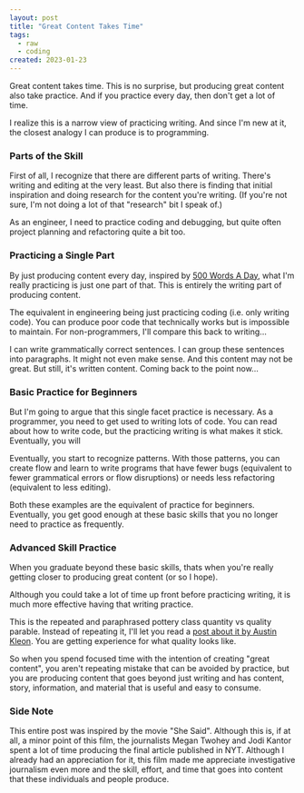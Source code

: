 ```yaml
---
layout: post
title: "Great Content Takes Time"
tags:
  - raw
  - coding
created: 2023-01-23
---
```

Great content takes time. This is no surprise, but producing great content also take practice. And if you practice every day, then don't get a lot of time.

I realize this is a narrow view of practicing writing. And since I'm new at it, the closest analogy I can produce is to programming.

### Parts of the Skill

First of all, I recognize that there are different parts of writing. There's writing and editing at the very least. But also there is finding that initial inspiration and doing research for the content you're writing. (If you're not sure, I'm not doing a lot of that "research" bit I speak of.)

As an engineer, I need to practice coding and debugging, but quite often project planning and refactoring quite a bit too.

### Practicing a Single Part

By just producing content every day, inspired by [500 Words A Day](https://www.fivehundredwordsaday.com/beta), what I'm really practicing is just one part of that. This is entirely the writing part of producing content.

The equivalent in engineering being just practicing coding (i.e. only writing code). You can produce poor code that technically works but is impossible to maintain. For non-programmers, I'll compare this back to writing...

I can write grammatically correct sentences. I can group these sentences into paragraphs. It might not even make sense. And this content may not be great. But still, it's written content. Coming back to the point now...

### Basic Practice for Beginners

But I'm going to argue that this single facet practice is necessary. As a programmer, you need to get used to writing lots of code. You can read about how to write code, but the practicing writing is what makes it stick. Eventually, you will 

Eventually, you start to recognize patterns. With those patterns, you can create flow and learn to write programs that have fewer bugs (equivalent to fewer grammatical errors or flow disruptions) or needs less refactoring (equivalent to less editing).

Both these examples are the equivalent of practice for beginners. Eventually, you get good enough at these basic skills that you no longer need to practice as frequently.

### Advanced Skill Practice

When you graduate beyond these basic skills, thats when you're really getting closer to producing great content (or so I hope).

Although you could take a lot of time up front before practicing writing, it is much more effective having that writing practice.

This is the repeated and paraphrased pottery class quantity vs quality parable. Instead of repeating it, I'll let you read a [post about it by Austin Kleon](https://austinkleon.com/2020/12/10/quantity-leads-to-quality-the-origin-of-a-parable/). You are getting experience for what quality looks like.

So when you spend focused time with the intention of creating "great content", you aren't repeating mistake that can be avoided by practice, but you are producing content that goes beyond just writing and has content, story, information, and material that is useful and easy to consume.

### Side Note

This entire post was inspired by the movie "She Said". Although this is, if at all, a minor point of this film, the journalists Megan Twohey and Jodi Kantor spent a lot of time producing the final article published in NYT. Although I already had an appreciation for it, this film made me appreciate investigative journalism even more and the skill, effort, and time that goes into content that these individuals and people produce.